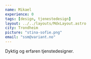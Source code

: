 ```yaml
---
name: Mikael
experience: 0
tags: [design, tjenestedesign]
layout: ../../layouts/MdxLayout.astro
city: Trondheim
picture: "stina-sofie.png"
email: "ssm@variant.no"
---
```


Dyktig og erfaren tjenstedesigner.
